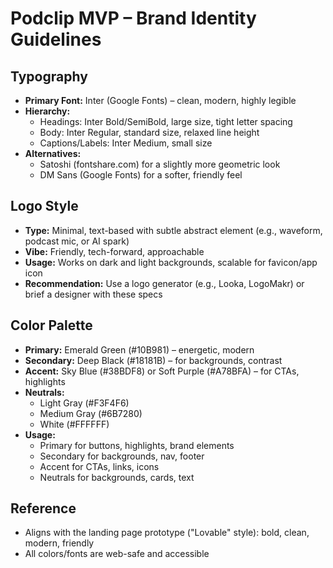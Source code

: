 # Podclip MVP – Brand Identity Guidelines

## Typography
- **Primary Font:** Inter (Google Fonts) – clean, modern, highly legible
- **Hierarchy:**
  - Headings: Inter Bold/SemiBold, large size, tight letter spacing
  - Body: Inter Regular, standard size, relaxed line height
  - Captions/Labels: Inter Medium, small size
- **Alternatives:**
  - Satoshi (fontshare.com) for a slightly more geometric look
  - DM Sans (Google Fonts) for a softer, friendly feel

## Logo Style
- **Type:** Minimal, text-based with subtle abstract element (e.g., waveform, podcast mic, or AI spark)
- **Vibe:** Friendly, tech-forward, approachable
- **Usage:** Works on dark and light backgrounds, scalable for favicon/app icon
- **Recommendation:** Use a logo generator (e.g., Looka, LogoMakr) or brief a designer with these specs

## Color Palette
- **Primary:** Emerald Green (#10B981) – energetic, modern
- **Secondary:** Deep Black (#18181B) – for backgrounds, contrast
- **Accent:** Sky Blue (#38BDF8) or Soft Purple (#A78BFA) – for CTAs, highlights
- **Neutrals:**
  - Light Gray (#F3F4F6)
  - Medium Gray (#6B7280)
  - White (#FFFFFF)
- **Usage:**
  - Primary for buttons, highlights, brand elements
  - Secondary for backgrounds, nav, footer
  - Accent for CTAs, links, icons
  - Neutrals for backgrounds, cards, text

## Reference
- Aligns with the landing page prototype ("Lovable" style): bold, clean, modern, friendly
- All colors/fonts are web-safe and accessible 